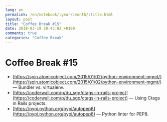```yaml
---
lang: en
permalink: /en/notebook/:year/:month/:title.html
layout: post
title: "Coffee Break #15"
date: 2018-03-19 20:43:02 +0100
comments: true
categories: "Coffee Break"
---
```


# Coffee Break #15

- [https://spin.atomicobject.com/2015/01/02/python-environment-mgmt/](https://spin.atomicobject.com/2015/01/02/python-environment-mgmt/) &mdash; Bundler vs. virtualenv.
- [https://coderwall.com/p/du_sgq/ctags-in-rails-project](https://coderwall.com/p/du_sgq/ctags-in-rails-project) &mdash; Using Ctags in Rails projects.
- [https://pypi.python.org/pypi/autopep8](https://pypi.python.org/pypi/autopep8) &mdash; Python linter for PEP8.

